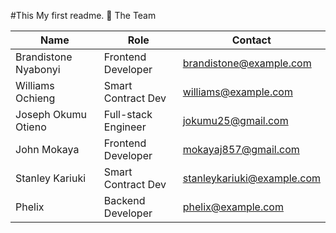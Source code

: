 #This My first readme.
 👥 The Team

| Name                 | Role               | Contact                                                          |
| -------------------- | ------------------ | ---------------------------------------------------------------- |
| Brandistone Nyabonyi | Frontend Developer | [brandistone@example.com](mailto\:brandistone@example.com)       |
| Williams Ochieng     | Smart Contract Dev | [williams@example.com](mailto\:williams@example.com)             |
| Joseph Okumu Otieno  | Full-stack Engineer| [jokumu25@gmail.com](mailto\:jokumu25@gmail.com)       |
| John Mokaya          | Frontend Developer | [mokayaj857@gmail.com](mailto\:mokayaj857@gmail.com)         |
| Stanley Kariuki      | Smart Contract Dev | [stanleykariuki@example.com](mailto\:stanleykariuki@example.com) |
| Phelix               | Backend Developer  | [phelix@example.com](mailto\:phelix@example.com)                 |
